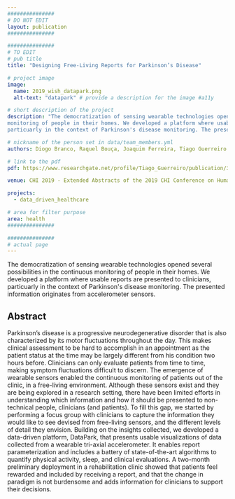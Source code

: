 ```yaml
---
###############
# DO NOT EDIT
layout: publication
###############

###############
# TO EDIT
# pub title
title: "Designing Free-Living Reports for Parkinson’s Disease"

# project image
image:
  name: 2019_wish_datapark.png
  alt-text: "datapark" # provide a description for the image #a11y

# short description of the project
description: "The democratization of sensing wearable technologies opened several possibilities in the continuous
monitoring of people in their homes. We developed a platform where usable reports are presented to clinicians,
particuarly in the context of Parkinson's disease monitoring. The presented information originates from accelerometer sensors."

# nickname of the person set in data/team_members.yml
authors: Diogo Branco, Raquel Bouça, Joaquim Ferreira, Tiago Guerreiro

# link to the pdf
pdf: https://www.researchgate.net/profile/Tiago_Guerreiro/publication/332773993_Designing_FreeLiving_Reports_for_Parkinson%27s_Disease/links/5ce1ba93299bf14d95a95e47/Designing-Free-Living-Reports-for-Parkinsons-Disease.pdf

venue: CHI 2019 - Extended Abstracts of the 2019 CHI Conference on Human Factors in Computing Systems, Glasgow, UK

projects:
  - data_driven_healthcare

# area for filter purpose
area: health
###############

###############
# actual page
---
```

The democratization of sensing wearable technologies opened several possibilities in the continuous
monitoring of people in their homes. We developed a platform where usable reports are presented to clinicians, 
particuarly in the context of Parkinson's disease monitoring. The presented information originates from accelerometer sensors.

## Abstract
Parkinson’s disease is a progressive neurodegenerative disorder that is also characterized by its motor fluctuations throughout the day. This makes clinical assessment to be hard to accomplish in an appointment as the patient status at the time may be largely different from his condition two hours before. Clinicians can only evaluate patients from time to time, making symptom fluctuations difficult to discern. The emergence of wearable sensors enabled the continuous monitoring of patients out of the clinic, in a free-living environment. Although these sensors exist and they are being explored in a research setting, there have been limited efforts in understanding which information and how it should be presented to non-technical people, clinicians (and patients). To fill this gap, we started by performing a focus group with clinicians to capture the information they would like to see devised from free-living sensors, and the different levels of detail they envision. Building on the insights collected, we developed a data-driven platform, DataPark, that presents usable visualizations of data collected from a wearable tri-axial accelerometer. It enables report parameterization and includes a battery of state-of-the-art algorithms to quantify physical activity, sleep, and clinical evaluations. A two-month preliminary deployment in a rehabilitation clinic showed that patients feel rewarded and included by receiving a report, and that the change in paradigm is not burdensome and adds information for clinicians to support their decisions.
